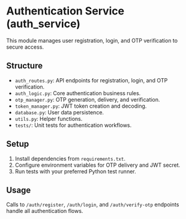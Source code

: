 # Authentication Service (auth_service)

This module manages user registration, login, and OTP verification to secure access.

## Structure

- `auth_routes.py`: API endpoints for registration, login, and OTP verification.
- `auth_logic.py`: Core authentication business rules.
- `otp_manager.py`: OTP generation, delivery, and verification.
- `token_manager.py`: JWT token creation and decoding.
- `database.py`: User data persistence.
- `utils.py`: Helper functions.
- `tests/`: Unit tests for authentication workflows.

## Setup

1. Install dependencies from `requirements.txt`.
2. Configure environment variables for OTP delivery and JWT secret.
3. Run tests with your preferred Python test runner.

## Usage

Calls to `/auth/register`, `/auth/login`, and `/auth/verify-otp` endpoints handle all authentication flows.

